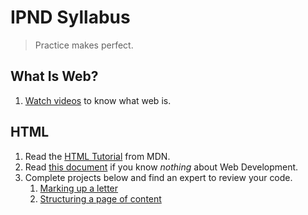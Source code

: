 # IPND Syllabus

> Practice makes perfect.

## What Is Web?
1. [Watch videos](https://www.youtube.com/playlist?list=PLo3w8EB99pqLEopnunz-dOOBJ8t-Wgt2g) to know what web is.

## HTML
1. Read the [HTML Tutorial](https://developer.mozilla.org/en-US/docs/Learn/HTML/Introduction_to_HTML) from MDN.
2. Read [this document](https://developer.mozilla.org/en-US/docs/Learn/Getting_started_with_the_web) if you know *nothing* about Web Development.
3. Complete projects below and find an expert to review your code.
   1. [Marking up a letter](https://developer.mozilla.org/en-US/docs/Learn/HTML/Introduction_to_HTML/Marking_up_a_letter)
   2. [Structuring a page of content](https://developer.mozilla.org/en-US/docs/Learn/HTML/Introduction_to_HTML/Structuring_a_page_of_content)



